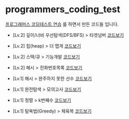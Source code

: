 # programmers_coding_test

[프로그래머스 코딩테스트 연습](https://programmers.co.kr/learn/challenges) 를 하면서 만든 코드들 입니다.

* [Lv.2] 깊이/너비 우선탐색(DFS/BFS) > 타겟넘버 [코드보기](https://github.com/ironmask431/programmers_coding_test/blob/main/Programmers_coding_test/src/dfs_bfs/dfs_bfs_01.java)

* [Lv.2] 힙(heap) > 더 맵게 [코드보기](https://github.com/ironmask431/programmers_coding_test/blob/main/Programmers_coding_test/src/heap/heap_01.java)

* [Lv.2] 스택/큐 > 기능개발 [코드보기](https://github.com/ironmask431/programmers_coding_test/blob/main/Programmers_coding_test/src/stack_queue/stack_queue_01.java)

* [Lv.2] 해시 > 전화번호목록 [코드보기](https://github.com/ironmask431/programmers_coding_test/blob/main/Programmers_coding_test/src/hash/hash_02.java)

* [Lv.1] 해시 > 완주하지 못한 선수 [코드보기](https://github.com/ironmask431/programmers_coding_test/blob/main/Programmers_coding_test/src/hash/hash_01.java)

* [Lv.1] 완전탐색 > 모의고사 [코드보기](https://github.com/ironmask431/programmers_coding_test/blob/main/Programmers_coding_test/src/allSearch/allSearch_01.java)

* [Lv.1] 정렬 > k번째수 [코드보기](https://github.com/ironmask431/programmers_coding_test/blob/main/Programmers_coding_test/src/sort/sort_01.java)

* [Lv.1] 탐욕법(Greedy) > 체육복 [코드보기](https://github.com/ironmask431/programmers_coding_test/blob/main/Programmers_coding_test/src/greedy/greedy_01.java)


